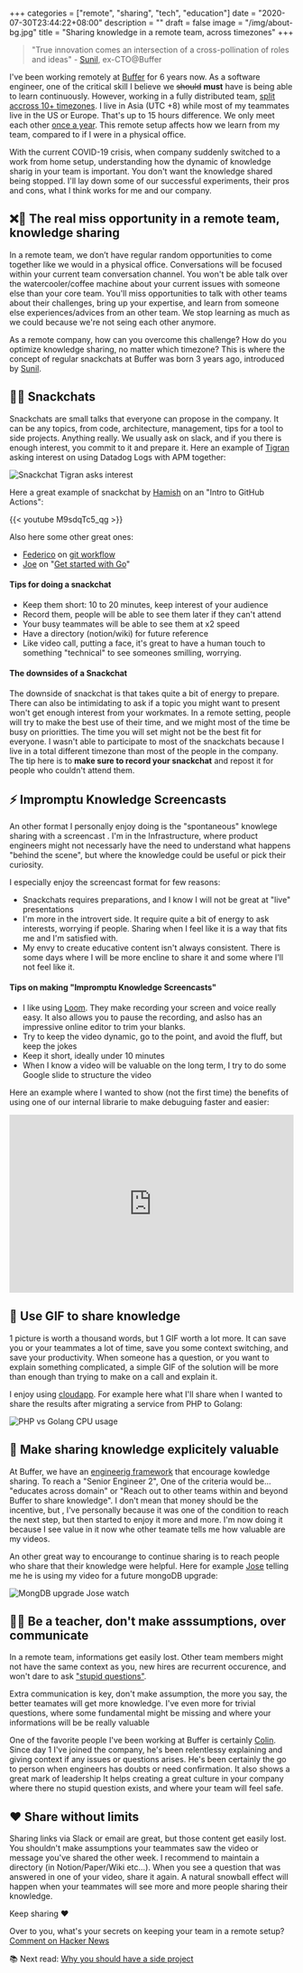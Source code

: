 +++
categories = ["remote", "sharing", "tech", "education"]
date = "2020-07-30T23:44:22+08:00"
description = ""
draft = false
image = "/img/about-bg.jpg"
title = "Sharing knowledge in a remote team, across timezones"
+++


> "True innovation comes an intersection of a cross-pollination of roles and ideas" - [Sunil](https://twitter.com/sunils34/), ex-CTO@Buffer


I've been working remotely at [Buffer](https://buffer.com) for 6 years now. As a software engineer, one of the critical skill I believe we ~~should~~ **must** have is being able to learn continuously. However, working in a fully distributed team, [split accross 10+ timezones](https://timezone.io/team/buffer). I live in Asia (UTC +8) while most of my teammates live in the US or Europe. That's up to 15 hours difference. We only meet each other [once a year](https://joel.is/the-power-of-company-retreats/). This remote setup affects how we learn from my team, compared to if I were in a physical office. 

With the current COVID-19 crisis, when company suddenly switched to a work from home setup, understanding how the dynamic of knowledge sharig in your team is important. You don't want the knowledge shared being stopped. I'll lay down some of our successful experiments, their pros and cons, what I think works for me and our company.

## ❌🧠 The real miss opportunity in a remote team, knowledge sharing
In a remote team, we don’t have regular random opportunities to come together like we would in a physical office. Conversations will be focused within your current team conversation channel. You won't be able talk over the watercooler/coffee machine about your current issues with someone else than your core team. You'll miss opportunities to talk with other teams about their challenges, bring up your expertise, and learn from someone else experiences/advices from an other team. We stop learning as much as we could because we're not seing each other anymore. 

As a remote company, how can you overcome this challenge? How do you optimize knowledge sharing, no matter which timezone?
This is where the concept of regular snackchats at Buffer was born 3 years ago, introduced by [Sunil](https://twitter.com/sunils34/).


## 🍴💬 Snackchats
Snackchats are small talks that everyone can propose in the company. It can be any topics, from code, architecture, management, tips for a tool to side projects.  Anything really. We usually ask on slack, and if you  there is enough interest, you commit to it and prepare it. 
Here an example of [Tigran](https://tik.dev) asking interest on using Datadog Logs with APM together: 

![Snackchat Tigran asks interest](/img/snackchat-tigran-asks.png)

Here a great example of snackchat by [Hamish](https://hami.sh) on an "Intro to GitHub Actions":

{{< youtube M9sdqTc5_qg >}}

Also here some other great ones: 
- [Federico](https://twitter.com/federicoweber) on [git workflow](https://overflow.buffer.com/2018/06/08/snackchat-may-31-product-oriented-git-workflow/) 
- [Joe](https://joebirch.co) on "[Get started with Go](https://www.youtube.com/watch?v=j7OCVQD97WE)"

#### Tips for doing a snackchat
- Keep them short: 10 to 20 minutes, keep interest of your audience
- Record them, people will be able to see them later if they can't attend
- Your busy teammates will be able to see them at x2 speed
- Have a directory (notion/wiki) for future reference
- Like video call, putting a face, it's great to have a human touch to something "technical" to see someones smilling, worrying. 

#### The downsides of a Snackchat
The downside of snackchat is that takes quite a bit of energy to prepare. There can also be intimidating to ask if a topic you might want to present won't get enough interest from your workmates.
In a remote setting, people will try to make the best use of their time, and we might most of the time be busy on prioritties. The time you will set might not be the best fit for everyone. I wasn't able to participate to most of the snackchats because I live in a total different timezone than most of the people in the company. The tip here is to **make sure to record your snackchat** and repost it for people who couldn't attend them.

## ⚡️ Impromptu Knowledge Screencasts
An other format I personally enjoy doing is the "spontaneous" knowlege sharing with a screencast . I'm in the Infrastructure, where product engineers might not necessarly have the need to understand what happens "behind the scene", but where the knowledge could be useful or pick their curiosity.

I especially enjoy the screencast format for few reasons: 

- Snackchats requires preparations, and I know I will not be great at "live" presentations
- I'm more in the introvert side.  It require quite a bit of energy to ask interests, worrying if people. Sharing when I feel like it is a way that fits me and I'm satisfied with.
- My envy to create educative content isn't always consistent. There is some days where I will be more encline to share it and some where I'll not feel like it.

#### Tips on making "Impromptu Knowledge Screencasts" 
- I like using [Loom](https://www.loom.com). They make recording your screen and voice really easy. It also allows you to pause the recording, and aslso has an impressive online editor to trim your blanks.
- Try to keep the video dynamic, go to the point, and avoid the fluff, but keep the jokes
- Keep it short, ideally under 10 minutes
- When I know a video will be valuable on the long term, I try to do some Google slide to structure the video

Here an example where I wanted to show (not the first time) the benefits of using one of our internal librarie to make debuguing faster and easier: 
<div style="position: relative; padding-bottom: 62.5%; height: 0;"><iframe src="https://www.loom.com/embed/4a8605bdc5674ad3a551a37bfac09f3a" frameborder="0" webkitallowfullscreen mozallowfullscreen allowfullscreen style="position: absolute; top: 0; left: 0; width: 100%; height: 100%;"></iframe></div>

## 📼 Use GIF to share knowledge
1 picture is worth a thousand words, but 1 GIF worth a lot more. It can save you or your teammates a lot of time, save you some context switching, and save your productivity. When someone has a question, or you want to explain something complicated, a simple GIF of the solution will be more than enough than trying to make on a call and explain it.

I enjoy using [cloudapp](https://www.getcloudapp.com/). For example here what I'll share when I wanted to share the results after migrating a service from PHP to Golang:

![PHP vs Golang CPU usage](/img/go-vs-php-cpu.gif) 

## 🥇 Make sharing knowledge explicitely valuable
At Buffer, we have an [engineerig framework](https://docs.google.com/spreadsheets/d/1k_QkZISJ2cIk_Py_pdzsAt5fUwWOYZVkkXg4KZM8IXA/htmlview) that encourage kowledge sharing. To reach a "Senior Engineer 2", One of the criteria would be... "educates across domain" or "Reach out to other teams within and beyond Buffer to share knowledge". I don't mean that money should be the incentive, but , I've personally because it was one of the condition to reach the next step, but then started to enjoy it more and more. I'm now doing it because I see value in it now whe other teamate tells me how valuable are my videos.

An other great way to encourange to continue sharing is to reach people who share that their knowledge were helpful. Here for example [Jose](https://josemdev.com) telling me he is using my video for a future mongoDB upgrade: 

![MongDB upgrade Jose watch](/img/jose-watch-eric-loom.jpg) 


## 👨‍🏫 Be a teacher, don't make asssumptions, over communicate

In a remote team, informations get easily lost. Other team members might not have the same context as you, new hires are recurrent occurence, and won't dare to ask ["stupid questions"](https://en.wikipedia.org/wiki/No_such_thing_as_a_stupid_question). 

Extra communication is key, don't make assumption, the more you say, the better teamates will get more knowledge. I've even more for trivial questions, where some fundamental might be missing and where your informations will be be really valuable 

One of the favorite people I've been working at Buffer is certainly [Colin](https://twitter.com/colinscape). Since day 1 I've joined the company, he's been relentlessy explaining and giving context if any issues or questions arises. He's been certainly the go to person when engineers has doubts or need confirmation. It also shows a great mark of leadership It helps creating a great culture in your company where there no stupid question exists, and where your team will feel safe. 

## ❤️ Share without limits
Sharing links via Slack or email are great, but those content get easily lost. You shouldn't make assumptions your teammates saw the video or message you've shared the other week. I recommend to maintain a directory (in Notion/Paper/Wiki etc...). When you see a question that was answered in one of your video, share it again.  A natural snowball effect will happen when your teammates will see more and more people sharing their knowledge. 

Keep sharing ❤️





Over to you, what's your secrets on keeping your team in a remote setup? [Comment on Hacker News](https://news.ycombinator.com/item?id=24021103)


📚 Next read: [Why you should have a side project](https://erickhun.com/posts/why-you-should-have-a-side-project/)